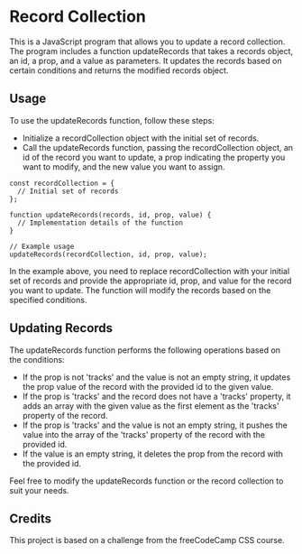 # Record Collection
This is a JavaScript program that allows you to update a record collection. The program includes a function updateRecords that takes a records object, an id, a prop, and a value as parameters. It updates the records based on certain conditions and returns the modified records object.

## Usage
To use the updateRecords function, follow these steps:
- Initialize a recordCollection object with the initial set of records.
- Call the updateRecords function, passing the recordCollection object, an id of the record you want to update, a prop indicating the property you want to modify, and the new value you want to assign.
```
const recordCollection = {
  // Initial set of records
};

function updateRecords(records, id, prop, value) {
  // Implementation details of the function
}

// Example usage
updateRecords(recordCollection, id, prop, value);

```
In the example above, you need to replace recordCollection with your initial set of records and provide the appropriate id, prop, and value for the record you want to update. The function will modify the records based on the specified conditions.

## Updating Records
The updateRecords function performs the following operations based on the conditions:
- If the prop is not 'tracks' and the value is not an empty string, it updates the prop value of the record with the provided id to the given value.
- If the prop is 'tracks' and the record does not have a 'tracks' property, it adds an array with the given value as the first element as the 'tracks' property of the record.
- If the prop is 'tracks' and the value is not an empty string, it pushes the value into the array of the 'tracks' property of the record with the provided id.
- If the value is an empty string, it deletes the prop from the record with the provided id.<br>

Feel free to modify the updateRecords function or the record collection to suit your needs.

## Credits
This project is based on a challenge from the freeCodeCamp CSS course.
